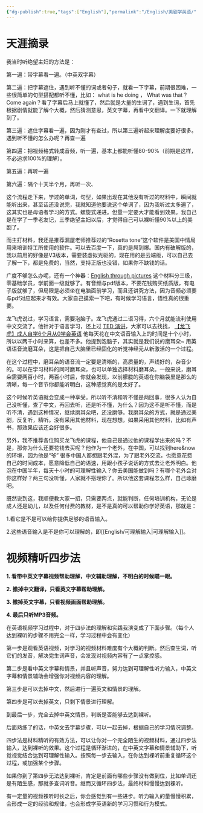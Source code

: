 ```yaml
---
{"dg-publish":true,"tags":["English"],"permalink":"/English/美剧学英语/","dgPassFrontmatter":true,"created":"2023-04-24T21:30:26.558+08:00","updated":"2023-04-24T21:44:41.789+08:00"}
---
```



# 天涯摘录

我当时听绝望主妇的方法是：

第一遍：带字幕看一遍。（中英双字幕）

第二遍：把字幕遮住，遇到听不懂的词或者句子，就看一下字幕，前期很困难，一些很简单的句型搭配都听不懂，比如： what is he doing ， What was that？ Come again？看了字幕后马上就懂了，然后就是大量的生词了，遇到生词，首先根据剧情就能了解个大概，然后猜测意思，英文字幕，再看中文翻译。一下就理解到了。

第三遍：遮住字幕看一遍，因为刚才有查过，所以第三遍听起来理解度要好很多。遇到听不懂的怎么办呢？再查一遍

第四遍：把视频格式转成音频，听一遍，基本上都能听懂80-90%（前期是这样，不必追求100%的理解）。

第五遍：再听一遍

第六遍：隔个十天半个月，再听一次、

这个流程走下来，学过的单词，句型，如果出现在其他没有听过的材料中，瞬间就能听出来，甚至话还没说完，我就知道他要说这个单词了，因为我听过太多遍了，这其实也是母语者学习的方式。螺旋式递进。但量一定要大才能看到效果。我自己是在学了一季老友记，三季绝望主妇以后，才觉得自己可以裸听懂90%以上的美剧了。

而主打材料，我还是推荐漏屋老师推荐过的“Rosetta tone”这个软件是美国中情局用来培训特工所使用的软件。可以去百度一下，真的是屌到爆。国内有破解版的，我以前用的好像是V3版本，需要装虚拟光驱的，现在用的是云端版，可以自己去了解一下，都是免费的，当然，支持正版也没错，如果你不缺钱的话。

广度不够怎么办呢，还有一个神器：[English through pictures](https://www.youtube.com/channel/UC8W5gH_lYy2NSFsMWr7jQpQ) 这个材料分三级，零基础学员，学前面一级就够了。有音频与pdf版本，不要花钱购买纸质版，有电子版就够了，但局限是必须坐在电脑面前学习，而且还讲究方法，因为音频必须要与pdf对应起来才有效。大家自己摸索一下吧，有时候学习语言，悟性真的很重要。


龙飞虎说过，学习语言，需要泡脑子。龙飞虎通过二语习得，六个月就能流利使用中文交流了。他针对于语言学习，还上过 [TED 演讲](https://www.bilibili.com/video/BV1K741187LN?share_source=copy_web)，大家可以去找找，
[【龙飞虎】成人自学6个月从0学会英语](https://www.bilibili.com/video/BV1eQ4y1D7N1?share_source=copy_web)
他每天花在中文语音输入上的时间是十个小时，所以以两千小时来算，也差不多。他提到泡脑子，其实就是我们说的磨耳朵~ 用英语语音流磨耳朵，这是把自己大脑里已经固化的听觉神经元从新激活的一个过程。

在这个过程中，磨耳朵的语音流一定要是清晰的，高质量的，声线好的，杂音少的。可以在学习材料的同时磨耳朵，也可以单独选择材料磨耳朵。一般来说，磨耳朵需要两百小时，两百小时后，你就会发现，以前朦胧的英语在你脑袋里是那么的清晰，每一个音节你都能听明白，这种感觉真的是太好了。

这个时候听英语就会变成一种享受。所以听不清和听不懂是两回事，很多人认为自己没听懂，查了中文，再回去听，还是听不懂，为什么？因为这不是听不懂，而是听不清，遇到这种情况，继续磨耳朵吧，还没磨够。我磨耳朵的方式，就是通过美剧，反复听，精听。没有采用其他材料，现在想想，如果采用其他材料，比如有声书，那效果应该还会好很多。

另外，我不推荐各位购买龙飞虎的课程，他自己是通过他的课程学出来的吗？不是，那你为什么还要花钱去买呢？他作为一个老外，在中国，可以找到here&now的环境，因为他是“爷” 很多中国人都想跟老外混，为了跟老外交流，也愿意花费自己的时间成本，愿意降低自己的语速，用跟小孩子说话的方式去让老外明白。他泡在中国半年，每天十小时的可理解性输入？你去美国能做到吗？有哪个老外会对你这样好？两三句没听懂，人家就不搭理你了。所以他这套课程怎么样，自己琢磨吧。

既然说到这，我顺便教大家一招，只需要两点，就能判断，任何培训机构，无论是成人还是幼儿，以及任何付费的教材，是不是真的可以帮助你学好英语，那就是：

1.看它是不是可以给你提供足够的语音输入。

2.这些语音输入是不是你可以理解的，即[[English/可理解输入\|可理解输入]]。




# 视频精听四步法

**1. 看带中英文字幕视频帮助理解，中文辅助理解，不明白的时候瞄一眼。**

**2. 撤掉中文翻译，只看英文字幕帮助理解。**

**3. 撤掉英文字幕，只看视频画面帮助理解。**

**4. 最后只听MP3音频。**

在英语视频学习过程中，对于四步法的理解和实践我演变成了下面步骤。（每个人达到裸听的步骤不用完全一样，学习过程中会有变化）

第一步是观看英语视频，对学习的视频材料难度有个大概的判断。然后查生词，听它们的发音，解决完生词声音，会发现对视频内容有了一点掌控感。

第二步是看中英文字幕和情景，并且听声音，努力达到可理解性听力输入，中英文字幕和情景辅助会增强你对视频内容的理解。

第三步是可以去掉中文，然后进行一遍英文和情景的理解。

第四步是可以去掉英文，只剩下情景进行理解。

到最后一步，完全去掉中英文情景，判断是否能够去达到裸听。

后面熟练了的话，中英文去字幕步骤，可以一起去掉，根据自己的学习情况调整。

四步法是材料精听的有效方法，可以让你对一个完全陌生的视频材料，通过四步法输入，达到裸听的效果。这个过程是循环渐进的，在中英文字幕和情景辅助下，听觉视觉结合达到可理解性输入。按照每一步去输入，在你达到裸听前重复循环这个过程，或加强某个步骤。

如果你到了第四步无法达到裸听，肯定是前面有哪些步骤没有做到位，比如单词还是有陌生感，那就多查词听音。继而又循环四步法，最终材料慢慢达到裸听。

有一定量的视频裸听时长之后，你会感觉到有一些进步。听力输入的量慢慢积累，会形成一定的经验和规律，也会形成学英语新的学习习惯和行为模式。
